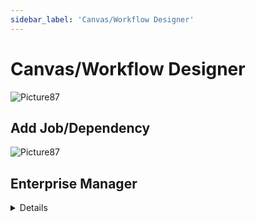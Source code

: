 ```yaml
---
sidebar_label: 'Canvas/Workflow Designer'
---
```


# Canvas/Workflow Designer

![Picture87](../static/imgbasic/sm-studio-designer.png)

## Add Job/Dependency

![Picture87](../static/imgbasic/sm-studio-designer-add.png)

## Enterprise Manager

<details>

* In Enterprise Manager:
  * The **Workflow Designer** provides a graphical display and workflow for a selected Schedule
  * Drag and drop Dependencies for Jobs, Thresholds, and Resources
  * Each node on the layout represents a Job (rectangle), a Threshold (rounded rectangle), or a Resource (oval)
  * Lines between nodes represent Dependency relationships

![Picture87](../static/imgbasic/Picture87.png)

### Workflow Designer Job Type Icons

![Picture88](../static/imgbasic/Picture88.png)

### Workflow Designer Indicator Icons

![Picture89](../static/imgbasic/Picture89.png)

![Picture90](../static/imgbasic/Picture90.png)
  
### Workflow Menu

* For Container Jobs - 
  * Open SubSchedule
* For all Job Types -
  * Edit and Delete the Master job
  * Find a Job
  * Isolate a Dependency chain
  * Change layout

![Picture91](../static/imgbasic/Picture91.png)

</details>